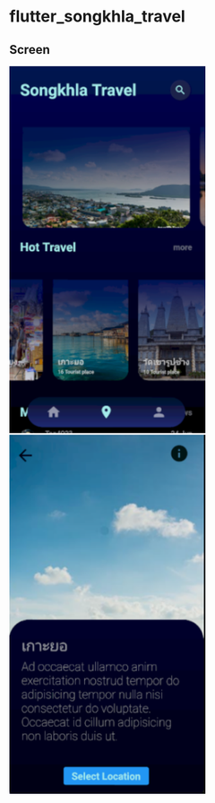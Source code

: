 # flutter_songkhla_travel

## Screen 
<div>
<img src="https://github.com/ton4023/flutter_songkhla_travel/blob/main/lib/screenshort/Selection_001.png" width="350" alt="image">
<img src="https://github.com/ton4023/flutter_songkhla_travel/blob/main/lib/screenshort/Selection_002.png" width="350" alt="image">
</div>
